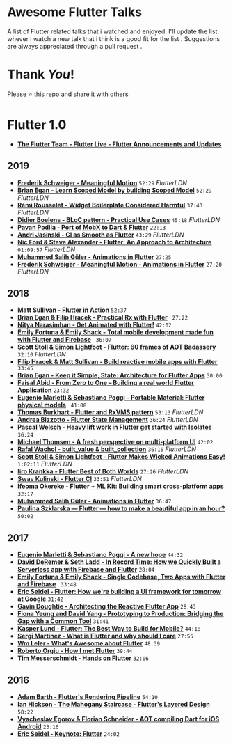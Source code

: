 # Awesome Flutter Talks
A list of Flutter related talks that i watched and enjoyed. I'll update the list whever i watch a new talk that i think is a good fit for the list . Suggestions are always appreciated through a pull request .


# Thank _You_!
Please :star: this repo and share it with others


# Flutter 1.0 
* [**The Flutter Team - Flutter Live - Flutter Announcements and Updates**](https://youtu.be/NQ5HVyqg1Qc)

## 2019

* [**Frederik Schweiger - Meaningful Motion**](https://goo.gl/MGH6XA) `52:29` _FlutterLDN_
* [**Brian Egan - Learn Scoped Model by building Scoped Model**](https://goo.gl/MqqLei) `52:29` _FlutterLDN_
* [**Rémi Rousselet - Widget Boilerplate Considered Harmful**](https://bit.ly/2DvAn5g) `37:43` _FlutterLDN_
* [**Didier Boelens - BLoC pattern - Practical Use Cases**](https://bit.ly/2FKBgJj) `45:18` _FlutterLDN_
* [**Pavan Podila - Port of MobX to Dart & Flutter**](https://youtu.be/p0WJB5SN0g8) `22:13`
* [**Andri Jasinski - CI as Smooth as Flutter**](https://bit.ly/2SRlbso) `43:29` _FlutterLDN_
* [**Nic Ford & Steve Alexander - Flutter: An Approach to Architecture**](https://bit.ly/2EoqBCl) `01:09:57` _FlutterLDN_
* [**Muhammed Salih Güler - Animations in Flutter**](https://www.youtube.com/watch?v=jZZnc5qhrvg) `27:25`
* [**Frederik Schweiger - Meaningful Motion - Animations in Flutter**](https://skillsmatter.com/skillscasts/13596-meaningful-motion-and-scoped-model#video) `27:20` _FlutterLDN_

## 2018

* [**Matt Sullivan - Flutter in Action**](https://youtu.be/4LNMsYg76vg) `52:37`
* [**Brian Egan & Filip Hracek - Practical Rx with Flutter**](https://youtu.be/7O1UO5rEpRc) ` 27:22`
* [**Nitya Narasimhan - Get Animated with Flutter!**](https://youtu.be/rs9TtjPsV7Q) `42:02`
* [**Emily Fortuna & Emily Shack - Total mobile development made fun with Flutter and Firebase**](https://youtu.be/p4yLzYwy_4g) ` 36:07`
* [**Scott Stoll & Simon Lightfoot - Flutter: 60 frames of AOT Badassery**](https://goo.gl/thrk42) ` 32:10` _FlutterLDN_
* [**Filip Hracek & Matt Sullivan - Build reactive mobile apps with Flutter**](https://youtu.be/RS36gBEp8OI) ` 33:45`
* [**Brian Egan - Keep it Simple, State: Architecture for Flutter Apps**](https://youtu.be/zKXz3pUkw9A) `30:00`
* [**Faisal Abid - From Zero to One – Building a real world Flutter Application**](https://youtu.be/jF0kD7lxTTw) `23:32`
* [**Eugenio Marletti & Sebastiano Poggi - Portable Material: Flutter physical models**](https://youtu.be/R21kDN1quOI) ` 41:08`
* [**Thomas Burkhart - Flutter and RxVMS pattern**](https://goo.gl/aWaVaA) `53:13` _FlutterLDN_
* [**Andrea Bizzotto - Flutter State Management**](https://goo.gl/bc3LLN) `36:24` _FlutterLDN_
* [**Pascal Welsch - Heavy lift work in Flutter get started with Isolates**](https://youtu.be/M8jGSkACneE) `36:24`
* [**Michael Thomsen - A fresh perspective on multi-platform UI**](https://youtu.be/sl5TaN7EwjQ) `42:02`
* [**Rafal Wachol - built_value & built_collection**](https://skillsmatter.com/skillscasts/12266-flutterldn-october) `36:16` _FlutterLDN_
* [**Scott Stoll & Simon Lightfoot - Flutter Makes Wicked Animations Easy!**](https://skillsmatter.com/skillscasts/13018-flutter-makes-wicked-animations-easy) `1:02:11` _FlutterLDN_
* [**Iiro Krankka - Flutter Best of Both Worlds**](https://skillsmatter.com/skillscasts/12533-flutterldn) `27:26` _FlutterLDN_
* [**Swav Kulinski - Flutter CI**](https://skillsmatter.com/skillscasts/12912-flutter-ci) `33:51` _FlutterLDN_
* [**Ifeoma Okereke - Flutter + ML Kit: Building smart cross-platform apps**](https://youtu.be/kIX7IbdCWWc?list=PLYioXtkIMlS9CMDDq3TcmxXsC455x6_XL) `32:17`
* [**Muhammed Salih Güler - Animations in Flutter**](https://youtu.be/vzlZgaDEJjA) `36:47`
* [**Paulina Szklarska — Flutter — how to make a beautiful app in an hour?**](https://youtu.be/l2DYq-rUglg) `50:02`


## 2017

* [**Eugenio Marletti & Sebastiano Poggi - A new hope**](https://www.youtube.com/watch?v=0ijVuVtu6a4) `44:32`
* [**David DeRemer & Seth Ladd - In Record Time: How we Quickly Built a Serverless app with Firebase and Flutter**](https://youtu.be/prlK_QL_qOA) `28:04`
* [**Emily Fortuna & Emily Shack - Single Codebase, Two Apps with Flutter and Firebase**](https://youtu.be/w2TcYP8qiRI) ` 33:48`
* [**Eric Seidel - Flutter: How we're building a UI framework for tomorrow at Google**](https://youtu.be/VUiVkDpikDI) `31:42`
* [**Gavin Doughtie - Architecting the Reactive Flutter App**](https://youtu.be/n_5JULTrstU) `28:43`
* [**Fiona Yeung and David Yang - Prototyping to Production: Bridging the Gap with a Common Tool**](https://youtu.be/BJCqRpvvTrM) `31:41`
* [**Kasper Lund - Flutter: The Best Way to Build for Mobile?**](https://youtu.be/1BXg4wfB9pA) `44:18`
* [**Sergi Martinez - What is Flutter and why should I care**](https://youtu.be/Nm_mdptybf0) `27:55`
* [**Wm Leler - What's Awesome about Flutter**](https://youtu.be/n3FLHWF7UgM) `48:39`
* [**Roberto Orgiu - How I met Flutter**](https://youtu.be/Xf1oI2boNIo) `39:44`
* [**Tim Messerschmidt - Hands on Flutter**](https://youtu.be/0IY6J5baAj8) `32:06`


## 2016

* [**Adam Barth - Flutter's Rendering Pipeline**](https://youtu.be/UUfXWzp0-DU) `54:10`
* [**Ian Hickson - The Mahogany Staircase - Flutter's Layered Design**](https://youtu.be/dkyY9WCGMi0) `58:22`
* [**Vyacheslav Egorov & Florian Schneider - AOT compiling Dart for iOS Android**](https://youtu.be/lqE4u8s8Iik) `23:16`
* [**Eric Seidel - Keynote: Flutter**](https://youtu.be/Mx-AllVZ1VY) `24:02`





